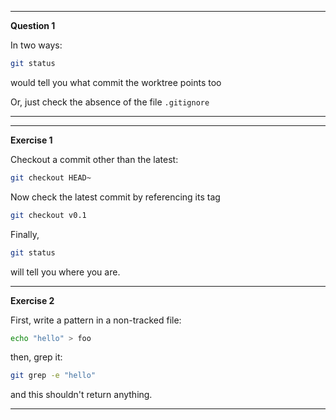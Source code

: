 ___

__Question 1__

In two ways:

```bash
git status
```

would tell you what commit the worktree points too

Or, just check the absence of the file ``.gitignore``
___

___

__Exercise 1__


Checkout a commit other than the latest:

```bash
git checkout HEAD~
```

Now check the latest commit by referencing its tag

```bash
git checkout v0.1
```

Finally, 

```bash
git status
```
will tell you where you are.
___

__Exercise 2__

First, write a pattern in a non-tracked file:

```bash
echo "hello" > foo
```

then, grep it: 

```bash
git grep -e "hello"
```
and this shouldn't return anything.
___

